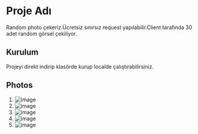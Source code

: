 # Proje Adı
Random photo çekeriz.Ücretsiz sınırsız request yapılabilir.Client tarafında 30 adet random görsel çekiliyor. 


## Kurulum
Projeyi direkt indirip klasörde kurup localde çalıştırabilirsiniz.


## Photos
1) ![image](https://github.com/dgnyldrm7/Random_Photo_apiButNotKey/assets/94688501/a7015853-c9e1-40c8-b25d-8fefd3c85d44)
2) ![image](https://github.com/dgnyldrm7/Random_Photo_apiButNotKey/assets/94688501/8f8f7e6b-1aa6-47c0-9126-cf0f6a94d7e0)
3) ![image](https://github.com/dgnyldrm7/Random_Photo_apiButNotKey/assets/94688501/ee1e5a90-037d-4127-8b7f-16693ea162d8)
4) ![image](https://github.com/dgnyldrm7/Random_Photo_apiButNotKey/assets/94688501/f0af82ab-6a66-4052-bb37-967a393c6829)
5) ![image](https://github.com/dgnyldrm7/Random_Photo_apiButNotKey/assets/94688501/cfd4d306-0131-4dbb-9ce2-9835b2ae0f1d)




